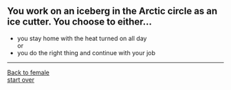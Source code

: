 ## You work on an iceberg in the Arctic circle as an ice cutter. You choose to either...  
* you stay home with the heat turned on all day   
or   
* you do the right thing and continue with your job  
---
[Back to female](female.md)  
[start over](start.md)



